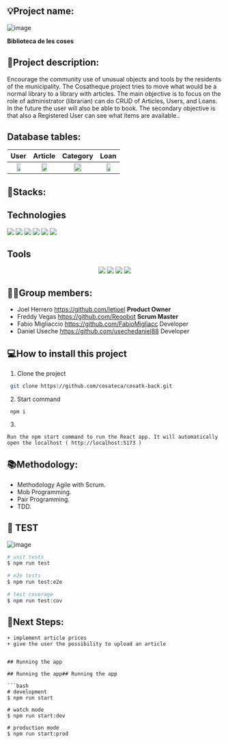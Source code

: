 ## 💡Project name: 
![image](https://i.postimg.cc/T1qFMT41/Rectangle-143.png)

**Biblioteca de les coses**

## 📝Project description:

Encourage the community use of unusual objects and tools by the residents of the municipality. The Cosatheque project tries to move what would be a normal library to a library with articles. The main objective is to focus on the role of administrator (librarian) can do CRUD of Articles, Users, and Loans. In the future the user will also be able to book. The secondary objective is that also a Registered User can see what items are available..

## Database tables:

| User | Article | Category | Loan |
| :---: | :---: | :---: | :---: |
|<img src="https://i.postimg.cc/nV3Rr7fD/user.png" width="50%"> |<img src="https://i.postimg.cc/vZV30Ngr/article.png" width="50%"> | <img src="https://i.postimg.cc/023VdsQ5/category.png" width="50%"> | <img src="https://i.postimg.cc/7YbB26qQ/loan.png" width="50%"> |

		

## 🔧Stacks:

## Technologies

 <p align="center">
  
 <img src= "https://img.shields.io/badge/typescript-%23E70F89.svg?style=for-the-badge&logo=typescript&logoColor=white"></img>
 <img src= "https://img.shields.io/badge/react-%2320232a.svg?style=for-the-badge&logo=react&logoColor=%2361DAFB"></img>
 <img src= "https://img.shields.io/badge/nest-%23E70F89.svg?style=for-the-badge&logo=typescript&logoColor=white"></img>
 <img src= "https://img.shields.io/badge/NPM-%23000000.svg?style=for-the-badge&logo=npm&logoColor=white"></img> 
 <img src= "https://img.shields.io/badge/node.js-6DA55F?style=for-the-badge&logo=node.js&logoColor=white"></img> 
 <img src= "https://img.shields.io/badge/mysql-2DA98F?style=for-the-badge&logo=mysql&logoColor=white"></img>
 </p>
 
 ## Tools

 <p align="center"><a herf="https://www.figma.com/file/j3PmBXAYaB5q9chh5o23tw/Quotes?node-id=0%3A1&t=wIPAO9j1BXSjwg2G-0"><img src= "https://img.shields.io/badge/figma-%23F24E1E.svg?style=for-the-badge&logo=figma&logoColor=white"></a>
 <a href=""><img src= "https://img.shields.io/badge/Github-%2300C4CC.svg?style=for-the-badge&logo=Canva&logoColor=white"></a>
 <a herf="https://trello.com/b/MEFwJ2xu/frases"><img src= "https://img.shields.io/badge/Trello-%23026AA7.svg?style=for-the-badge&logo=Trello&logoColor=white"></img>
 <img src= "https://img.shields.io/badge/mysql Workbench 8.0-2DA98F?style=for-the-badge&logo=mysql&logoColor=white"></img>

## 👩‍💻Group members:

+ Joel Herrero https://github.com/letjoel **Product Owner**
+ Freddy Vegas https://github.com/Reoobot **Scrum Master**
+ Fabio Migliaccio https://github.com/FabioMigliacc Developer
+ Daniel Useche https://github.com/usechedaniel88 Developer

## 💻How to install this project

1. Clone the project
```bash
 git clone https://github.com/cosateca/cosatk-back.git
```
2. Start command
```
 npm i
```
3. 
```
Run the npm start command to run the React app. It will automatically open the localhost ( http://localhost:5173 )
```

## 📚Methodology:
- Methodology Agile with Scrum.
- Mob Programming.
- Pair Programming.
- TDD.

## 👀 TEST
	
![image](https://i.postimg.cc/VNvdW3Hg/test.png)


```bash
# unit tests
$ npm run test

# e2e tests
$ npm run test:e2e

# test coverage
$ npm run test:cov
```



## 🧪Next Steps:
	+ implement article prices
	+ give the user the possibility to upload an article
	
```

## Running the app

## Running the app## Running the app

```bash
# development
$ npm run start

# watch mode
$ npm run start:dev

# production mode
$ npm run start:prod
```






